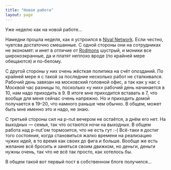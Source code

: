 ```yaml
---
title: "Новая работа"
layout: page 
---
```

Уже неделю как на новой работе…

Намедни прошла неделя, как я устроился в [Nival Network](http://www.nival.com/). Если честно, чувтсва достаточно смешанные. С одной стороны они на сотрудниках не экономят: и инет в отличие от [Rodmons](http://rodmons.com/) шустрый, и моники все широкоэкранные, да и платят неплохо вроде (по крайней мере обещаются) и по-белому.

С другой стороны у них очень жёсткая политика на счёт опозданий. По крайней мере я с такой за последние несколько работ не сталкивался. Рабочий день завязан на московский головной офис, а так как у нас с Москвой час разницы то, посколько «у них» рабочий день начинается в 10, нам надо приходить в 9. В итоге мне приходится вставать в 7, что вообще для меня сейчас очень напряжно. Но и приходить домой получается в 19–20, что намного раньше чем обычно. В общем, может быть мне именно это и надо, не знаю.

С третьей стороны сил на p-nut вечером не остаётся, а днём его нет. На выходных — семья, так что остаются ночи на выходных. В общем работа над p-nut'ом тормозится, что не есть гут :-( Всё-таки я достиг того состояния, когда становиться жалко времени на реализацию чужих идей, в то время как своих до фига и больше. Вообще же есть желание всё бросить и заняться своим движком, но деньги, деньги нужны очень, так что не всё так просто, как хотелось бы.

В общем такой вот первый пост в собственном блоге получился…
